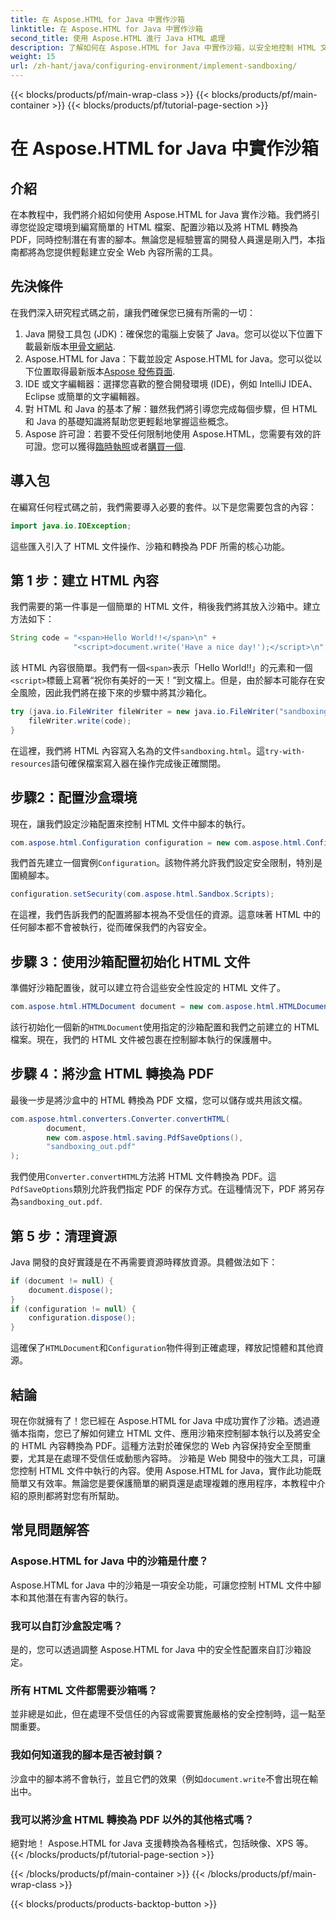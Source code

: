 ```yaml
---
title: 在 Aspose.HTML for Java 中實作沙箱
linktitle: 在 Aspose.HTML for Java 中實作沙箱
second_title: 使用 Aspose.HTML 進行 Java HTML 處理
description: 了解如何在 Aspose.HTML for Java 中實作沙箱，以安全地控制 HTML 文件中的腳本執行並將其轉換為 PDF。
weight: 15
url: /zh-hant/java/configuring-environment/implement-sandboxing/
---
```


{{< blocks/products/pf/main-wrap-class >}}
{{< blocks/products/pf/main-container >}}
{{< blocks/products/pf/tutorial-page-section >}}

# 在 Aspose.HTML for Java 中實作沙箱

## 介紹
在本教程中，我們將介紹如何使用 Aspose.HTML for Java 實作沙箱。我們將引導您從設定環境到編寫簡單的 HTML 檔案、配置沙箱以及將 HTML 轉換為 PDF，同時控制潛在有害的腳本。無論您是經驗豐富的開發人員還是剛入門，本指南都將為您提供輕鬆建立安全 Web 內容所需的工具。
## 先決條件
在我們深入研究程式碼之前，讓我們確保您已擁有所需的一切：
1.  Java 開發工具包 (JDK)：確保您的電腦上安裝了 Java。您可以從以下位置下載最新版本[甲骨文網站](https://www.oracle.com/java/technologies/javase-downloads.html).
2. Aspose.HTML for Java：下載並設定 Aspose.HTML for Java。您可以從以下位置取得最新版本[Aspose 發佈頁面](https://releases.aspose.com/html/java/).
3. IDE 或文字編輯器：選擇您喜歡的整合開發環境 (IDE)，例如 IntelliJ IDEA、Eclipse 或簡單的文字編輯器。
4. 對 HTML 和 Java 的基本了解：雖然我們將引導您完成每個步驟，但 HTML 和 Java 的基礎知識將幫助您更輕鬆地掌握這些概念。
5.  Aspose 許可證：若要不受任何限制地使用 Aspose.HTML，您需要有效的許可證。您可以獲得[臨時執照](https://purchase.aspose.com/temporary-license/)或者[購買一個](https://purchase.aspose.com/buy).

## 導入包
在編寫任何程式碼之前，我們需要導入必要的套件。以下是您需要包含的內容：
```java
import java.io.IOException;
```
這些匯入引入了 HTML 文件操作、沙箱和轉換為 PDF 所需的核心功能。

## 第 1 步：建立 HTML 內容
我們需要的第一件事是一個簡單的 HTML 文件，稍後我們將其放入沙箱中。建立方法如下：
```java
String code = "<span>Hello World!!</span>\n" +
              "<script>document.write('Have a nice day!');</script>\n";
```
該 HTML 內容很簡單。我們有一個`<span>`表示「Hello World!!」的元素和一個`<script>`標籤上寫著“祝你有美好的一天！”到文檔上。但是，由於腳本可能存在安全風險，因此我們將在接下來的步驟中將其沙箱化。
```java
try (java.io.FileWriter fileWriter = new java.io.FileWriter("sandboxing.html")) {
    fileWriter.write(code);
}
```
在這裡，我們將 HTML 內容寫入名為的文件`sandboxing.html`。這`try-with-resources`語句確保檔案寫入器在操作完成後正確關閉。
## 步驟2：配置沙盒環境
現在，讓我們設定沙箱配置來控制 HTML 文件中腳本的執行。
```java
com.aspose.html.Configuration configuration = new com.aspose.html.Configuration();
```
我們首先建立一個實例`Configuration`。該物件將允許我們設定安全限制，特別是圍繞腳本。
```java
configuration.setSecurity(com.aspose.html.Sandbox.Scripts);
```
在這裡，我們告訴我們的配置將腳本視為不受信任的資源。這意味著 HTML 中的任何腳本都不會被執行，從而確保我們的內容安全。
## 步驟 3：使用沙箱配置初始化 HTML 文件
準備好沙箱配置後，就可以建立符合這些安全性設定的 HTML 文件了。
```java
com.aspose.html.HTMLDocument document = new com.aspose.html.HTMLDocument("sandboxing.html", configuration);
```
該行初始化一個新的`HTMLDocument`使用指定的沙箱配置和我們之前建立的 HTML 檔案。現在，我們的 HTML 文件被包裹在控制腳本執行的保護層中。
## 步驟 4：將沙盒 HTML 轉換為 PDF
最後一步是將沙盒中的 HTML 轉換為 PDF 文檔，您可以儲存或共用該文檔。
```java
com.aspose.html.converters.Converter.convertHTML(
        document,
        new com.aspose.html.saving.PdfSaveOptions(),
        "sandboxing_out.pdf"
);
```
我們使用`Converter.convertHTML`方法將 HTML 文件轉換為 PDF。這`PdfSaveOptions`類別允許我們指定 PDF 的保存方式。在這種情況下，PDF 將另存為`sandboxing_out.pdf`.
## 第 5 步：清理資源
Java 開發的良好實踐是在不再需要資源時釋放資源。具體做法如下：
```java
if (document != null) {
    document.dispose();
}
if (configuration != null) {
    configuration.dispose();
}
```
這確保了`HTMLDocument`和`Configuration`物件得到正確處理，釋放記憶體和其他資源。

## 結論
現在你就擁有了！您已經在 Aspose.HTML for Java 中成功實作了沙箱。透過遵循本指南，您已了解如何建立 HTML 文件、應用沙箱來控制腳本執行以及將安全的 HTML 內容轉換為 PDF。這種方法對於確保您的 Web 內容保持安全至關重要，尤其是在處理不受信任或動態內容時。
沙箱是 Web 開發中的強大工具，可讓您控制 HTML 文件中執行的內容。使用 Aspose.HTML for Java，實作此功能既簡單又有效率。無論您是要保護簡單的網頁還是處理複雜的應用程序，本教程中介紹的原則都將對您有所幫助。
## 常見問題解答
### Aspose.HTML for Java 中的沙箱是什麼？
Aspose.HTML for Java 中的沙箱是一項安全功能，可讓您控制 HTML 文件中腳本和其他潛在有害內容的執行。
### 我可以自訂沙盒設定嗎？
是的，您可以透過調整 Aspose.HTML for Java 中的安全性配置來自訂沙箱設定。
### 所有 HTML 文件都需要沙箱嗎？
並非總是如此，但在處理不受信任的內容或需要實施嚴格的安全控制時，這一點至關重要。
### 我如何知道我的腳本是否被封鎖？
沙盒中的腳本將不會執行，並且它們的效果（例如`document.write`不會出現在輸出中。
### 我可以將沙盒 HTML 轉換為 PDF 以外的其他格式嗎？
絕對地！ Aspose.HTML for Java 支援轉換為各種格式，包括映像、XPS 等。
{{< /blocks/products/pf/tutorial-page-section >}}

{{< /blocks/products/pf/main-container >}}
{{< /blocks/products/pf/main-wrap-class >}}

{{< blocks/products/products-backtop-button >}}
